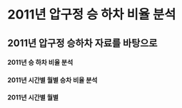 # 2011년 압구정 승 하차 비율 분석

  ## 2011년 압구정 승하차 자료를 바탕으로 
   #### 2011년 승 하차 비율 분석
   #### 2011년 시간별 월별 승차 비율 분석
   #### 2011년 시간별 월별 
